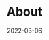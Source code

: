 ---
title: About
type: miscellaneous
date: 2022-03-06
slug: "about"
menu:
    main:
        weight: 2
        params: 
            icon: user
---
